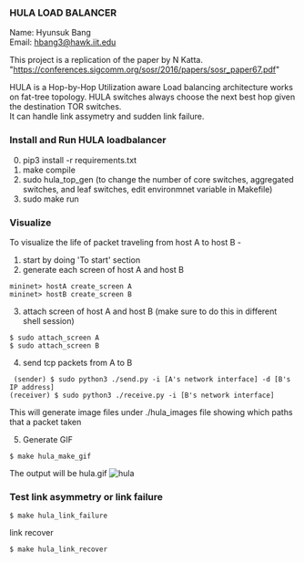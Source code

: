### HULA LOAD BALANCER
Name: Hyunsuk Bang
<br>
Email: hbang3@hawk.iit.edu

This project is a replication of the paper <HULA : Scalable Load Balancing Using Programmable Data Planes> by N Katta. 
"https://conferences.sigcomm.org/sosr/2016/papers/sosr_paper67.pdf"

HULA is a Hop-by-Hop Utilization aware Load balancing architecture works on fat-tree topology.
HULA switches always choose the next best hop given the destination TOR switches. <br>
It can handle link assymetry and sudden link failure. <br>


### Install and Run HULA loadbalancer
0. pip3 install -r requirements.txt
1. make compile
2. sudo hula_top_gen (to change the number of core switches, aggregated switches, and leaf switches, edit environmnet variable in Makefile) <br>
3. sudo make run

### Visualize
To visualize the life of packet traveling from host A to host B - 
1. start by doing 'To start' section
2. generate each screen of host A and host B<br>
```
mininet> hostA create_screen A
mininet> hostB create_screen B
```
3. attach screen of host A and host B (make sure to do this in different shell session)<br>
``` 
$ sudo attach_screen A
$ sudo attach_screen B
```

4. send tcp packets from A to B<br>
 ``` 
  (sender) $ sudo python3 ./send.py -i [A's network interface] -d [B's IP address]
(receiver) $ sudo python3 ./receive.py -i [B's network interface]
  ```
This will generate image files under ./hula_images file showing which paths that a packet taken<br>

5. Generate GIF<br>
  ```
$ make hula_make_gif
  ```
The output will be hula.gif
                            ![hula](https://github.com/Hyunsuk-Bang/HULA/assets/84240134/2d4f0750-ad31-4fca-a2e2-daceec83c355)


### Test link asymmetry or link failure<br>
  ```
$ make hula_link_failure
  ```
link recover<br>
  ```
$ make hula_link_recover
  ```

